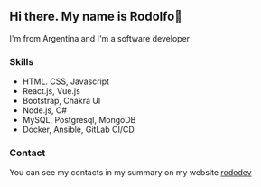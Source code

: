 ## Hi there. My name is Rodolfo👋

I'm from Argentina and I'm a software developer

### Skills 

- HTML. CSS, Javascript
- React.js, Vue.js
- Bootstrap, Chakra UI
- Node.js, C#
- MySQL, Postgresql, MongoDB
- Docker, Ansible, GitLab CI/CD

### Contact

You can see my contacts in my summary on my website [rododev](https://rododev.vercel.app)
